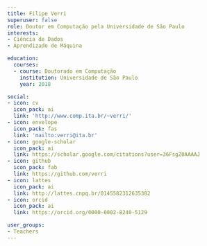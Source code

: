 ```yaml
---
title: Filipe Verri
superuser: false
role: Doutor em Computação pela Universidade de São Paulo
interests:
- Ciência de Dados
- Aprendizado de Máquina

education:
  courses:
  - course: Doutorado em Computação
    institution: Universidade de São Paulo
    year: 2018

social:
- icon: cv
  icon_pack: ai
  link: 'http://www.comp.ita.br/~verri/'
- icon: envelope
  icon_pack: fas
  link: 'mailto:verri@ita.br'
- icon: google-scholar
  icon_pack: ai
  link: https://scholar.google.com/citations?user=36FsgZ0AAAAJ
- icon: github
  icon_pack: fab
  link: https://github.com/verri
- icon: lattes
  icon_pack: ai
  link: http://lattes.cnpq.br/0145582312635382
- icon: orcid
  icon_pack: ai
  link: https://orcid.org/0000-0002-8240-5129

user_groups:
- Teachers
---
```


